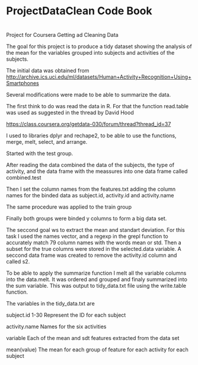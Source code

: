 # ProjectDataClean Code Book
# 
Project for Coursera Getting ad Cleaning Data

The goal for this project is to produce a tidy dataset showing the analysis of the mean for the variables grouped into subjects and activities of the subjects.

The initial data was obtained from http://archive.ics.uci.edu/ml/datasets/Human+Activity+Recognition+Using+Smartphones

Several modifications were made to be able to summarize the data.

The first think to do was read the data in R. For that the function read.table was used as suggested in the thread by David Hood

https://class.coursera.org/getdata-030/forum/thread?thread_id=37

I used to libraries dplyr and rechape2, to be able to use the functions, merge, melt, select, and arrange. 

Started with the test group.

After reading the data combined the data of the subjects, the type of activity, and the data frame with the meassures into one data frame called combined.test

Then I set the column names from the features.txt adding the column names for the binded data as subject.id, activity.id and activity.name

The same procedure was applied to the train group

Finally both groups were binded y columns to form a big data set.

The seccond goal ws to extract the mean and standart deviation. For this task I used the names vector, and a regexp in the grepl function to accurately match 79 column names with the words mean or std. Then a subset for the true columns were stored in the selected.data variable. A seccond data frame was created to remove the activity.id column and called s2.

To be able to apply the summarize function I melt all the variable columns into the data.melt. It was ordered and grouped and finaly summarized into the sum variable. This was output to tidy_data.txt file using the write.table function.

The variables in the tidy_data.txt are

subject.id
1-30 Represent the ID for each subject 

activity.name
Names for the six activities

variable
Each of the mean and sdt features extracted from the data set

mean(value)
The mean for each group of feature for each activity for each subject


